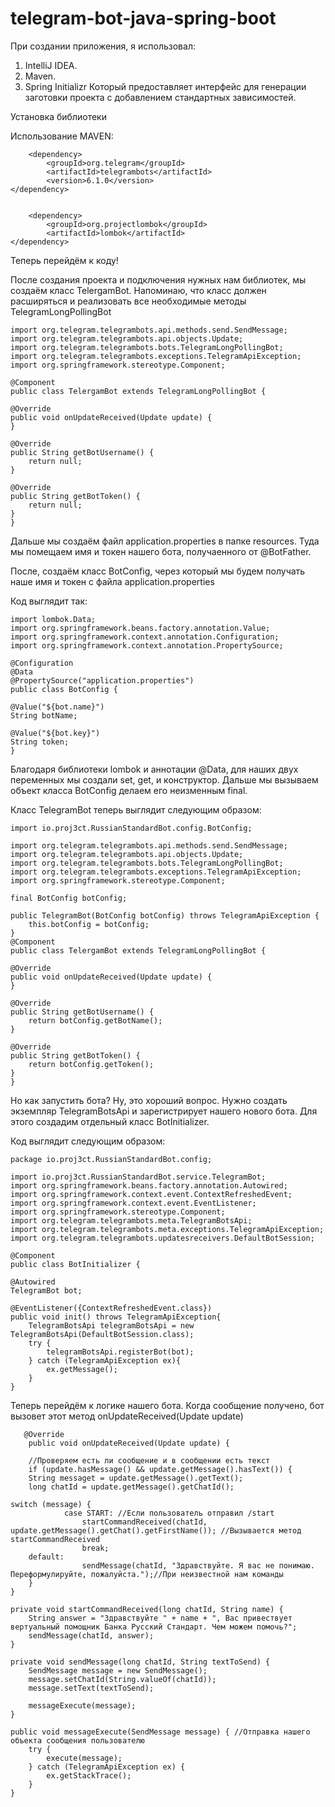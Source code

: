 # telegram-bot-java-spring-boot
При создании приложения, я использовал:

1. IntelliJ IDEA.
2. Maven.
3. Spring Initializr Который предоставляет интерфейс для генерации заготовки проекта с добавлением стандартных зависимостей.

Установка библиотеки 

Использование MAVEN: 

        <dependency>
			<groupId>org.telegram</groupId>
			<artifactId>telegrambots</artifactId>
			<version>6.1.0</version>
	</dependency>
        
        
        <dependency>
			<groupId>org.projectlombok</groupId>
			<artifactId>lombok</artifactId>
	</dependency>
        
        
        
Теперь перейдём к коду! 

После создания проекта и подключения нужных нам библиотек, мы создаём класс TelergamBot. Напоминаю, 
что класс должен расширяться и реализовать все необходимые методы TelegramLongPollingBot

    
    import org.telegram.telegrambots.api.methods.send.SendMessage;
    import org.telegram.telegrambots.api.objects.Update;
    import org.telegram.telegrambots.bots.TelegramLongPollingBot;
    import org.telegram.telegrambots.exceptions.TelegramApiException;
    import org.springframework.stereotype.Component;
    
    @Component
    public class TelergamBot extends TelegramLongPollingBot {
    
    @Override
    public void onUpdateReceived(Update update) {
    }
   
    @Override
    public String getBotUsername() {
        return null;
    }

    @Override
    public String getBotToken() {      
        return null;
    }
    }

Дальше мы создаём файл application.properties в папке resources. Туда мы помещаем имя и токен нашего бота, получаенного от @BotFather. 

После, создаём класс BotConfig, через который мы будем получать наше имя и токен с файла application.properties 

Код выглядит так: 

    import lombok.Data;
    import org.springframework.beans.factory.annotation.Value;
    import org.springframework.context.annotation.Configuration;
    import org.springframework.context.annotation.PropertySource;
    
    @Configuration
    @Data
    @PropertySource("application.properties")
    public class BotConfig {
    
    @Value("${bot.name}")
    String botName;
    
    @Value("${bot.key}")
    String token;
    }

Благодаря библиотеки lombok и аннотации @Data, для наших двух переменных мы создали set, get, и конструктор. 
Дальше мы вызываем объект класса BotConfig делаем его неизменным final. 

Класс TelegramBot теперь выглядит следующим образом: 

    import io.proj3ct.RussianStandardBot.config.BotConfig;
    
    import org.telegram.telegrambots.api.methods.send.SendMessage;
    import org.telegram.telegrambots.api.objects.Update;
    import org.telegram.telegrambots.bots.TelegramLongPollingBot;
    import org.telegram.telegrambots.exceptions.TelegramApiException;
    import org.springframework.stereotype.Component;
   
    final BotConfig botConfig;

    public TelegramBot(BotConfig botConfig) throws TelegramApiException {
        this.botConfig = botConfig;
    }
    @Component
    public class TelergamBot extends TelegramLongPollingBot {
    
    @Override
    public void onUpdateReceived(Update update) {
    }
   
    @Override
    public String getBotUsername() {
        return botConfig.getBotName();
    }

    @Override
    public String getBotToken() {      
        return botConfig.getToken();
    }
    }
    
Но как запустить бота? Ну, это хороший вопрос. Нужно создать экземпляр TelegramBotsApi и зарегистрирует нашего нового бота. Для этого создадим отдельный класс BotInitializer.

Код выглядит следующим образом: 

    package io.proj3ct.RussianStandardBot.config;

    import io.proj3ct.RussianStandardBot.service.TelegramBot;
    import org.springframework.beans.factory.annotation.Autowired;
    import org.springframework.context.event.ContextRefreshedEvent;
    import org.springframework.context.event.EventListener;
    import org.springframework.stereotype.Component;
    import org.telegram.telegrambots.meta.TelegramBotsApi;
    import org.telegram.telegrambots.meta.exceptions.TelegramApiException;
    import org.telegram.telegrambots.updatesreceivers.DefaultBotSession;

    @Component
    public class BotInitializer {

    @Autowired
    TelegramBot bot;

    @EventListener({ContextRefreshedEvent.class})
    public void init() throws TelegramApiException{
        TelegramBotsApi telegramBotsApi = new TelegramBotsApi(DefaultBotSession.class);
        try {
            telegramBotsApi.registerBot(bot);
        } catch (TelegramApiException ex){
            ex.getMessage();
        }
    }

Теперь перейдём к логике нашего бота. Когда сообщение получено, бот вызовет этот метод onUpdateReceived(Update update)
             
       @Override
        public void onUpdateReceived(Update update) {

        //Проверяем есть ли сообщение и в сообщении есть текст
        if (update.hasMessage() && update.getMessage().hasText()) {
        String messaget = update.getMessage().getText();
        long chatId = update.getMessage().getChatId();
	
	switch (message) {
                case START: //Если пользователь отправил /start 
                    startCommandReceived(chatId, update.getMessage().getChat().getFirstName()); //Вызывается метод startCommandReceived
                    break;
		default:
                    sendMessage(chatId, "Здравствуйте. Я вас не понимаю. Переформулируйте, пожалуйста.");//При неизвестной нам команды
        }
    }
    
    private void startCommandReceived(long chatId, String name) { 
        String answer = "Здравствуйте " + name + ", Вас привествует вертуальный помощник Банка Русский Стандарт. Чем можем помочь?";
        sendMessage(chatId, answer);
    }
    
    private void sendMessage(long chatId, String textToSend) {
        SendMessage message = new SendMessage();
        message.setChatId(String.valueOf(chatId));
        message.setText(textToSend);
      
        messageExecute(message);
    }
    
    public void messageExecute(SendMessage message) { //Отправка нашего объекта сообщения пользователю
        try {
            execute(message);
        } catch (TelegramApiException ex) {
            ex.getStackTrace();
        }
    }    
